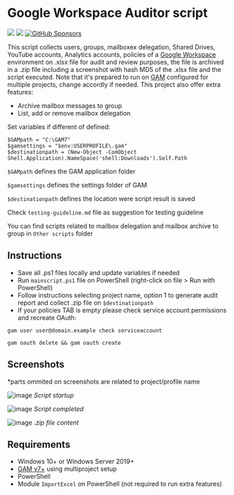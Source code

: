 # Google Workspace Auditor script

<a target="_blank" href="https://github.com/ivancarlosti/gwauditor"><img src="https://img.shields.io/github/stars/ivancarlosti/gwauditor?style=flat" /></a>
<a target="_blank" href="https://github.com/ivancarlosti/gwauditor"><img src="https://img.shields.io/github/last-commit/ivancarlosti/gwauditor" /></a>
[![GitHub Sponsors](https://img.shields.io/github/sponsors/ivancarlosti?label=GitHub%20Sponsors)](https://github.com/sponsors/ivancarlosti)

This script collects users, groups, mailboxex delegation, Shared Drives, YouTube accounts, Analytics accounts, policies of a [Google Workspace](https://workspace.google.com/) environment on .xlsx file for audit and review purposes, the file is archived in a .zip file including a screenshot with hash MD5 of the .xlsx file and the script executed. Note that it's prepared to run on [GAM](https://github.com/GAM-team/GAM/) configured for multiple projects, change accordly if needed. This project also offer extra features:
- Archive mailbox messages to group
- List, add or remove mailbox delegation

Set variables if different of defined:
```
$GAMpath = "C:\GAM7"
$gamsettings = "$env:USERPROFILE\.gam"
$destinationpath = (New-Object -ComObject Shell.Application).NameSpace('shell:Downloads').Self.Path
```

`$GAMpath` defines the GAM application folder

`$gamsettings` defines the settings folder of GAM

`$destinationpath` defines the location were script result is saved

Check `testing-guideline.md` file as suggestion for testing guideline

You can find scripts related to mailbox delegation and mailbox archive to group in `Other scripts` folder

## Instructions

* Save all .ps1 files locally and update variables if needed
* Run `mainscript.ps1` file on PowerShell (right-click on file > Run with PowerShell)
* Follow instructions selecting project name, option 1 to generate audit report and collect .zip file on `$destinationpath`
* If your policies TAB is empty please check service account permissions and recreate OAuth:

`gam user user@domain.example check serviceaccount`

`gam oauth delete && gam oauth create`

## Screenshots
*parts ommited on screenshots are related to project/profile name

![image](https://github.com/user-attachments/assets/489b37e0-c042-4df2-9ac9-4f5871a8d95f)
*Script startup*

![image](https://github.com/user-attachments/assets/08cb9aab-cb7a-4444-bf1e-f32a518ba190)
*Script completed*

![image](https://github.com/user-attachments/assets/6d642c0c-dfd8-4810-b674-6280b81857ce)
*.zip file content*

## Requirements

* Windows 10+ or Windows Server 2019+
* [GAM v7+](https://github.com/GAM-team/GAM/) using multiproject setup 
* PowerShell
* Module `ImportExcel` on PowerShell (not required to run extra features)
